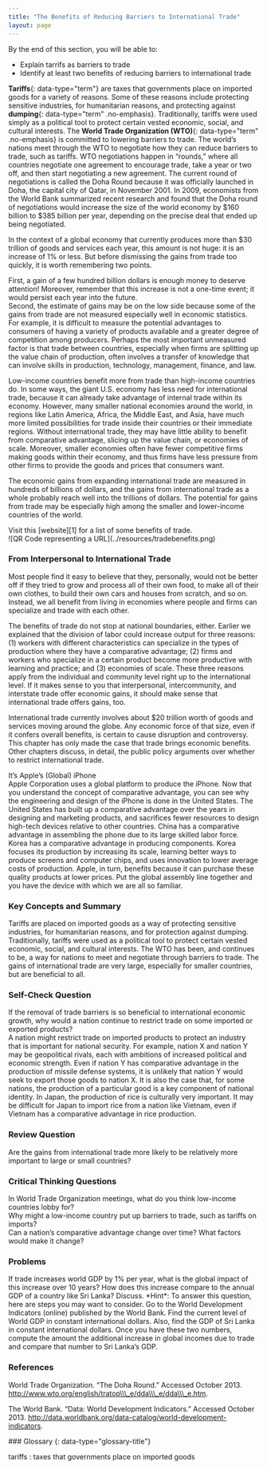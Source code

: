 ```yaml
---
title: "The Benefits of Reducing Barriers to International Trade"
layout: page
---
```



<div data-type="abstract" markdown="1">
By the end of this section, you will be able to:

* Explain tarrifs as barriers to trade
* Identify at least two benefits of reducing barriers to international trade

</div>

**Tariffs**{: data-type="term"} are taxes that governments place on imported goods for a variety of reasons. Some of these reasons include protecting sensitive industries, for humanitarian reasons, and protecting against **dumping**{: data-type="term" .no-emphasis}. Traditionally, tariffs were used simply as a political tool to protect certain vested economic, social, and cultural interests. The **World Trade Organization (WTO)**{: data-type="term" .no-emphasis} is committed to lowering barriers to trade. The world’s nations meet through the WTO to negotiate how they can reduce barriers to trade, such as tariffs. WTO negotiations happen in “rounds,” where all countries negotiate one agreement to encourage trade, take a year or two off, and then start negotiating a new agreement. The current round of negotiations is called the Doha Round because it was officially launched in Doha, the capital city of Qatar, in November 2001. In 2009, economists from the World Bank summarized recent research and found that the Doha round of negotiations would increase the size of the world economy by $160 billion to $385 billion per year, depending on the precise deal that ended up being negotiated.

In the context of a global economy that currently produces more than $30 trillion of goods and services each year, this amount is not huge: it is an increase of 1% or less. But before dismissing the gains from trade too quickly, it is worth remembering two points.

<div data-type="list" data-list-type="bulleted">
<div data-type="item">
First, a gain of a few hundred billion dollars is enough money to deserve attention! Moreover, remember that this increase is not a one-time event; it would persist each year into the future.
</div>
<div data-type="item">
Second, the estimate of gains may be on the low side because some of the gains from trade are not measured especially well in economic statistics. For example, it is difficult to measure the potential advantages to consumers of having a variety of products available and a greater degree of competition among producers. Perhaps the most important unmeasured factor is that trade between countries, especially when firms are splitting up the value chain of production, often involves a transfer of knowledge that can involve skills in production, technology, management, finance, and law.
</div>
</div>

Low-income countries benefit more from trade than high-income countries do. In some ways, the giant U.S. economy has less need for international trade, because it can already take advantage of internal trade within its economy. However, many smaller national economies around the world, in regions like Latin America, Africa, the Middle East, and Asia, have much more limited possibilities for trade inside their countries or their immediate regions. Without international trade, they may have little ability to benefit from comparative advantage, slicing up the value chain, or economies of scale. Moreover, smaller economies often have fewer competitive firms making goods within their economy, and thus firms have less pressure from other firms to provide the goods and prices that consumers want.

The economic gains from expanding international trade are measured in hundreds of billions of dollars, and the gains from international trade as a whole probably reach well into the trillions of dollars. The potential for gains from trade may be especially high among the smaller and lower-income countries of the world.

<div data-type="note" class="economics linkup" markdown="1">
Visit this [website][1] for a list of some benefits of trade.

<div data-type="media" data-alt="QR Code representing a URL">
![QR Code representing a URL](../resources/tradebenefits.png)
</div>
</div>

### From Interpersonal to International Trade

Most people find it easy to believe that they, personally, would not be better off if they tried to grow and process all of their own food, to make all of their own clothes, to build their own cars and houses from scratch, and so on. Instead, we all benefit from living in economies where people and firms can specialize and trade with each other.

The benefits of trade do not stop at national boundaries, either. Earlier we explained that the division of labor could increase output for three reasons: (1) workers with different characteristics can specialize in the types of production where they have a comparative advantage; (2) firms and workers who specialize in a certain product become more productive with learning and practice; and (3) economies of scale. These three reasons apply from the individual and community level right up to the international level. If it makes sense to you that interpersonal, intercommunity, and interstate trade offer economic gains, it should make sense that international trade offers gains, too.

International trade currently involves about $20 trillion worth of goods and services moving around the globe. Any economic force of that size, even if it confers overall benefits, is certain to cause disruption and controversy. This chapter has only made the case that trade brings economic benefits. Other chapters discuss, in detail, the public policy arguments over whether to restrict international trade.

<div data-type="note" class="economics bringhome" markdown="1">
<div data-type="title">
It’s Apple’s (Global) iPhone
</div>
Apple Corporation uses a global platform to produce the iPhone. Now that you understand the concept of comparative advantage, you can see why the engineering and design of the iPhone is done in the United States. The United States has built up a comparative advantage over the years in designing and marketing products, and sacrifices fewer resources to design high-tech devices relative to other countries. China has a comparative advantage in assembling the phone due to its large skilled labor force. Korea has a comparative advantage in producing components. Korea focuses its production by increasing its scale, learning better ways to produce screens and computer chips, and uses innovation to lower average costs of production. Apple, in turn, benefits because it can purchase these quality products at lower prices. Put the global assembly line together and you have the device with which we are all so familiar.

</div>

### Key Concepts and Summary

Tariffs are placed on imported goods as a way of protecting sensitive industries, for humanitarian reasons, and for protection against dumping. Traditionally, tariffs were used as a political tool to protect certain vested economic, social, and cultural interests. The WTO has been, and continues to be, a way for nations to meet and negotiate through barriers to trade. The gains of international trade are very large, especially for smaller countries, but are beneficial to all.

### Self-Check Question

<div data-type="exercise">
<div data-type="problem" markdown="1">
If the removal of trade barriers is so beneficial to international economic growth, why would a nation continue to restrict trade on some imported or exported products?

</div>
<div data-type="solution" markdown="1">
A nation might restrict trade on imported products to protect an industry that is important for national security. For example, nation X and nation Y may be geopolitical rivals, each with ambitions of increased political and economic strength. Even if nation Y has comparative advantage in the production of missile defense systems, it is unlikely that nation Y would seek to export those goods to nation X. It is also the case that, for some nations, the production of a particular good is a key component of national identity. In Japan, the production of rice is culturally very important. It may be difficult for Japan to import rice from a nation like Vietnam, even if Vietnam has a comparative advantage in rice production.

</div>
</div>

### Review Question

<div data-type="exercise">
<div data-type="problem" markdown="1">
Are the gains from international trade more likely to be relatively more important to large or small countries?

</div>
</div>

### Critical Thinking Questions

<div data-type="exercise">
<div data-type="problem" markdown="1">
In World Trade Organization meetings, what do you think low-income countries lobby for?

</div>
</div>

<div data-type="exercise">
<div data-type="problem" markdown="1">
Why might a low-income country put up barriers to trade, such as tariffs on imports?

</div>
</div>

<div data-type="exercise">
<div data-type="problem" markdown="1">
Can a nation’s comparative advantage change over time? What factors would make it change?

</div>
</div>

### Problems

<div data-type="exercise">
<div data-type="problem" markdown="1">
If trade increases world GDP by 1% per year, what is the global impact of this increase over 10 years? How does this increase compare to the annual GDP of a country like Sri Lanka? Discuss. *Hint*: To answer this question, here are steps you may want to consider. Go to the World Development Indicators (online) published by the World Bank. Find the current level of World GDP in constant international dollars. Also, find the GDP of Sri Lanka in constant international dollars. Once you have these two numbers, compute the amount the additional increase in global incomes due to trade and compare that number to Sri Lanka’s GDP.

</div>
</div>

### References

World Trade Organization. “The Doha Round.” Accessed October 2013. http://www.wto.org/english/tratop\\\_e/dda\\\_e/dda\\\_e.htm.

The World Bank. “Data: World Development Indicators.” Accessed October 2013. http://data.worldbank.org/data-catalog/world-development-indicators.

<div data-type="glossary" markdown="1">
### Glossary
{: data-type="glossary-title"}

tariffs
: taxes that governments place on imported goods

</div>



[1]: http://openstaxcollege.org/l/tradebenefits
